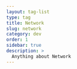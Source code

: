 ```yaml
---
layout: tag-list
type: tag
title: Network
slug: network
category: dev
order: 1
sidebar: true
description: >
  Anything about Network
---
```

